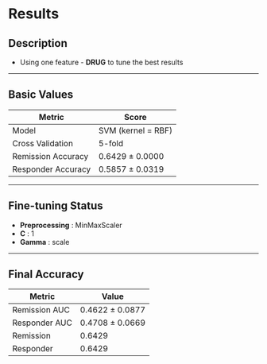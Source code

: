 # Results

## Description
- Using one feature - **DRUG** to tune the best results  

---

## Basic Values
| Metric               | Score                  |
|-----------------------|------------------------|
| Model                | SVM (kernel = RBF)     |
| Cross Validation      | 5-fold                |
| Remission Accuracy    | 0.6429 ± 0.0000       |
| Responder Accuracy    | 0.5857 ± 0.0319       |

---

## Fine-tuning Status
- **Preprocessing** : MinMaxScaler  
- **C** : 1  
- **Gamma** : scale  

---

## Final Accuracy
| Metric          | Value                   |
|-----------------|--------------------------|
| Remission AUC   | 0.4622 ± 0.0877           |
| Responder AUC   | 0.4708 ± 0.0669           |
| Remission       | 0.6429         |
| Responder       | 0.6429        |
